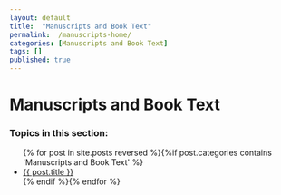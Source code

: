 ```yaml
---
layout: default
title:  "Manuscripts and Book Text"
permalink:  /manuscripts-home/
categories: [Manuscripts and Book Text]
tags: []
published: true
---
```


<div data-type="part" class="hsecpart" data-hederis-type="hsecpart" id="manuscripts-home" data-pi-attrs="id: manuscripts-home" role="doc-part" data-author-name=" " data-book-title=" " title="Manuscripts and Book Text"><h1 data-hederis-type="hblkchaptitle" class="hblkchaptitle" id="pJXXdHJ5c">Manuscripts and Book Text</h1>
    <h3>Topics in this section:</h3><ul class="">{% for post in site.posts reversed %}{%if post.categories contains 'Manuscripts and Book Text' %}<li class=""><a class="" href="{{ post.url }}">{{ post.title }}</a></li>{% endif %}{% endfor %}</ul></div>
    